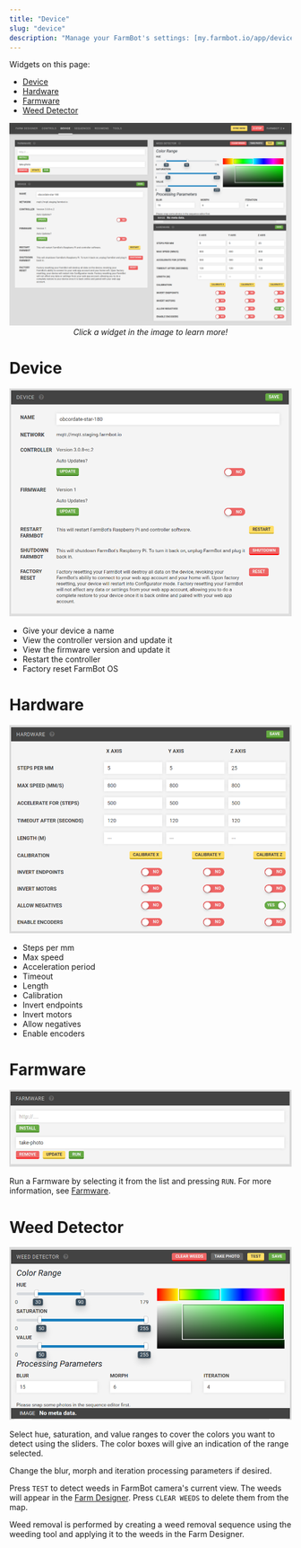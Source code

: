 ```yaml
---
title: "Device"
slug: "device"
description: "Manage your FarmBot's settings: [my.farmbot.io/app/device](http://my.farmbot.io/app/device)"
---
```


Widgets on this page:
 * [Device](#device)
 * [Hardware](#hardware)
 * [Farmware](#farmware)
 * [Weed Detector](#weed-detector)

<style>
.nav-image{
  position: relative;
  max-width: 100%;
}
.nav-image a{
  display: block;      
  position: absolute;
}
.nav-image a:hover{
  background-color: black;
  opacity: 0.5;
}
.caption{
  font-style: italic;
  text-align: center;
}
</style>

<div class="nav-image">
  <img class="nav-image" src="_images/device_2.png" alt="Device" />
  <a href="https://software.farmbot.io/docs/device#device" style="top: 28.50%; left: 1.9%; width: 47.03%; height: 52.82%;"></a>
  <a href="https://software.farmbot.io/docs/device#hardware" style="top: 49.77%; left: 50.97%; width: 47.27%; height: 48.04%;"></a>
  <a href="https://software.farmbot.io/docs/device#farmware" style="top: 8.24%; left: 1.81%; width: 47.17%; height: 17.48%;"></a>
  <a href="https://software.farmbot.io/docs/device#weed-detector" style="top: 8.24%; left: 50.97%; width: 47.08%; height: 39.93%;"></a>
</div>
<figcaption class="caption">Click a widget in the image to learn more!</figcaption>

# Device

![device_widget.png](_images/device_widget.png)

 * Give your device a name
 * View the controller version and update it
 * View the firmware version and update it
 * Restart the controller
 * Factory reset FarmBot OS


# Hardware

![hardware.png](_images/hardware.png)

 * Steps per mm
 * Max speed
 * Acceleration period
 * Timeout
 * Length
 * Calibration
 * Invert endpoints
 * Invert motors
 * Allow negatives
 * Enable encoders

# Farmware

![farmware.png](_images/farmware.png)

Run a Farmware by selecting it from the list and pressing `RUN`. For more information, see [Farmware](../Additional-Information/farmware-dev.md).

# Weed Detector

![weed_detection.png](_images/weed_detection.png)

Select hue, saturation, and value ranges to cover the colors you want to detect using the sliders. The color boxes will give an indication of the range selected.

Change the blur, morph and iteration processing parameters if desired.

Press `TEST` to detect weeds in FarmBot camera's current view. The weeds will appear in the [Farm Designer](farm-designer.md). Press `CLEAR WEEDS` to delete them from the map.

Weed removal is performed by creating a weed removal sequence using the weeding tool and applying it to the weeds in the Farm Designer.

